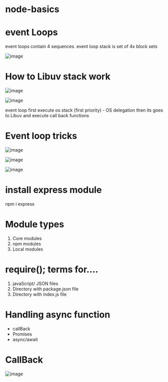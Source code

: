 # node-basics

# event Loops

event loops contain 4 sequences.
event loop stack is set of 4x block sets

![image](https://user-images.githubusercontent.com/75485255/188318113-e3f76580-6e9d-4287-beab-515adea45cbe.png)

# How to Libuv stack work

![image](https://user-images.githubusercontent.com/75485255/188318840-a5f9dcdc-115d-4b4a-8d67-e643d83db48a.png)

![image](https://user-images.githubusercontent.com/75485255/188318934-e069d13e-2f8e-4aca-a2d3-eece7dea0ec2.png)

event loop first execute os stack (first priority) - OS delegation
then its goes to Libuv and execute call back functions

# Event loop tricks

![image](https://user-images.githubusercontent.com/75485255/188319431-9cf6d713-97ae-4329-be9e-f7dad94a3689.png)

![image](https://user-images.githubusercontent.com/75485255/188319502-b4c7b128-1acb-4dac-8e9f-246b16a2e2cd.png)

![image](https://user-images.githubusercontent.com/75485255/188321042-d1d786fe-1b0c-4098-85f5-cce88ad29473.png)

# install express module

npm i express

# Module types

1. Core modules
2. npm modules
3. Local modules

# require(); terms for....

1. javaScript/ JSON files
2. Directory with package.json file
3. Directory with index.js file

# Handling async function

- callBack
- Promises
- async/await

# CallBack
![image](https://user-images.githubusercontent.com/75485255/188449438-54bb4e74-a88d-42b4-a62a-c2035642e33e.png)

